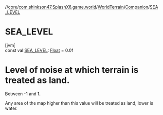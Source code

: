 //[core](../../../../index.md)/[com.shinkson47.SplashX6.game.world](../../index.md)/[WorldTerrain](../index.md)/[Companion](index.md)/[SEA_LEVEL](-s-e-a_-l-e-v-e-l.md)

# SEA_LEVEL

[jvm]\
const val [SEA_LEVEL](-s-e-a_-l-e-v-e-l.md): [Float](https://kotlinlang.org/api/latest/jvm/stdlib/kotlin/-float/index.html) = 0.0f

# Level of noise at which terrain is treated as land.

Between -1 and 1.

Any area of the map higher than this value will be treated as land, lower is water.
